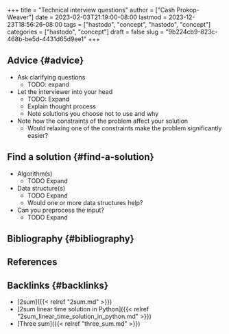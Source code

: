 +++
title = "Technical interview questions"
author = ["Cash Prokop-Weaver"]
date = 2023-02-03T21:19:00-08:00
lastmod = 2023-12-23T18:56:26-08:00
tags = ["hastodo", "concept", "hastodo", "concept"]
categories = ["hastodo", "concept"]
draft = false
slug = "9b224cb9-823c-468b-be5d-4431d65d9ee1"
+++

## Advice {#advice}

-   Ask clarifying questions
    -   TODO: expand
-   Let the interviewer into your head
    -   TODO: Expand
    -   Explain thought process
    -   Note solutions you choose not to use and why
-   Note how the constraints of the problem affect your solution
    -   Would relaxing one of the constraints make the problem significantly easier?


## Find a solution {#find-a-solution}

-   Algorithm(s)
    -   TODO Expand
-   Data structure(s)
    -   TODO Expand
    -   Would one or more data structures help?
-   Can you preprocess the input?
    -   TODO Expand


## Bibliography {#bibliography}

## References

<style>.csl-entry{text-indent: -1.5em; margin-left: 1.5em;}</style><div class="csl-bib-body">
</div>



## Backlinks {#backlinks}

-   [2sum]({{< relref "2sum.md" >}})
-   [2sum linear time solution in Python]({{< relref "2sum_linear_time_solution_in_python.md" >}})
-   [Three sum]({{< relref "three_sum.md" >}})
